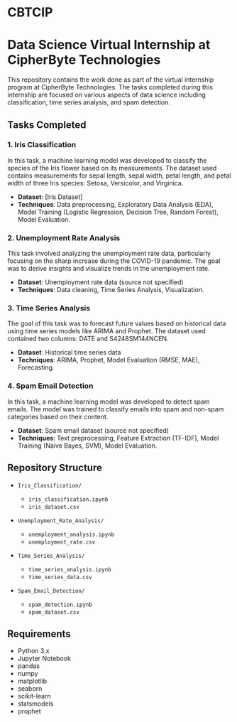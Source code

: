 # CBTCIP
# Data Science Virtual Internship at CipherByte Technologies

This repository contains the work done as part of the virtual internship program at CipherByte Technologies. The tasks completed during this internship are focused on various aspects of data science including classification, time series analysis, and spam detection.

## Tasks Completed

### 1. Iris Classification
In this task, a machine learning model was developed to classify the species of the Iris flower based on its measurements. The dataset used contains measurements for sepal length, sepal width, petal length, and petal width of three Iris species: Setosa, Versicolor, and Virginica.

- **Dataset**: [Iris Dataset]
- **Techniques**: Data preprocessing, Exploratory Data Analysis (EDA), Model Training (Logistic Regression, Decision Tree, Random Forest), Model Evaluation.

### 2. Unemployment Rate Analysis
This task involved analyzing the unemployment rate data, particularly focusing on the sharp increase during the COVID-19 pandemic. The goal was to derive insights and visualize trends in the unemployment rate.

- **Dataset**: Unemployment rate data (source not specified)
- **Techniques**: Data cleaning, Time Series Analysis, Visualization.

### 3. Time Series Analysis
The goal of this task was to forecast future values based on historical data using time series models like ARIMA and Prophet. The dataset used contained two columns: DATE and S4248SM144NCEN.

- **Dataset**: Historical time series data
- **Techniques**: ARIMA, Prophet, Model Evaluation (RMSE, MAE), Forecasting.

### 4. Spam Email Detection
In this task, a machine learning model was developed to detect spam emails. The model was trained to classify emails into spam and non-spam categories based on their content.

- **Dataset**: Spam email dataset (source not specified)
- **Techniques**: Text preprocessing, Feature Extraction (TF-IDF), Model Training (Naive Bayes, SVM), Model Evaluation.

## Repository Structure

- `Iris_Classification/`
  - `iris_classification.ipynb`
  - `iris_dataset.csv`
  
- `Unemployment_Rate_Analysis/`
  - `unemployment_analysis.ipynb`
  - `unemployment_rate.csv`
  
- `Time_Series_Analysis/`
  - `time_series_analysis.ipynb`
  - `time_series_data.csv`
  
- `Spam_Email_Detection/`
  - `spam_detection.ipynb`
  - `spam_dataset.csv`

## Requirements

- Python 3.x
- Jupyter Notebook
- pandas
- numpy
- matplotlib
- seaborn
- scikit-learn
- statsmodels
- prophet

